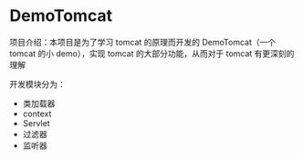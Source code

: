 # DemoTomcat
项目介绍：本项目是为了学习 tomcat 的原理而开发的 DemoTomcat（一个 tomcat 的小 demo），实现 tomcat 的大部分功能，从而对于 tomcat 有更深刻的理解

开发模块分为：
* 类加载器
* context
* Servlet
* 过滤器
* 监听器
